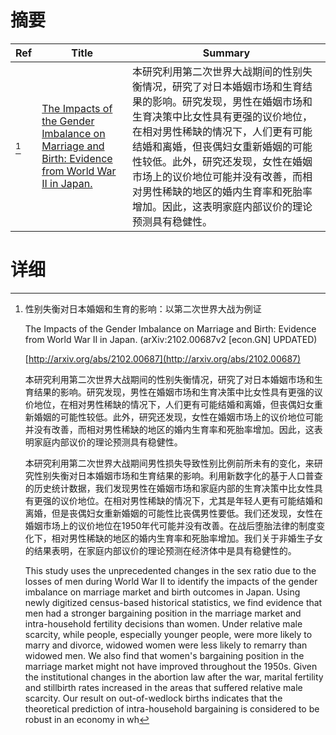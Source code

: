 # 摘要

| Ref | Title | Summary |
| --- | --- | --- |
| [^1] | [The Impacts of the Gender Imbalance on Marriage and Birth: Evidence from World War II in Japan.](http://arxiv.org/abs/2102.00687) | 本研究利用第二次世界大战期间的性别失衡情况，研究了对日本婚姻市场和生育结果的影响。研究发现，男性在婚姻市场和生育决策中比女性具有更强的议价地位，在相对男性稀缺的情况下，人们更有可能结婚和离婚，但丧偶妇女重新婚姻的可能性较低。此外，研究还发现，女性在婚姻市场上的议价地位可能并没有改善，而相对男性稀缺的地区的婚内生育率和死胎率增加。因此，这表明家庭内部议价的理论预测具有稳健性。 |

# 详细

[^1]: 性别失衡对日本婚姻和生育的影响：以第二次世界大战为例证

    The Impacts of the Gender Imbalance on Marriage and Birth: Evidence from World War II in Japan. (arXiv:2102.00687v2 [econ.GN] UPDATED)

    [http://arxiv.org/abs/2102.00687](http://arxiv.org/abs/2102.00687)

    本研究利用第二次世界大战期间的性别失衡情况，研究了对日本婚姻市场和生育结果的影响。研究发现，男性在婚姻市场和生育决策中比女性具有更强的议价地位，在相对男性稀缺的情况下，人们更有可能结婚和离婚，但丧偶妇女重新婚姻的可能性较低。此外，研究还发现，女性在婚姻市场上的议价地位可能并没有改善，而相对男性稀缺的地区的婚内生育率和死胎率增加。因此，这表明家庭内部议价的理论预测具有稳健性。

    

    本研究利用第二次世界大战期间男性损失导致性别比例前所未有的变化，来研究性别失衡对日本婚姻市场和生育结果的影响。利用新数字化的基于人口普查的历史统计数据，我们发现男性在婚姻市场和家庭内部的生育决策中比女性具有更强的议价地位。在相对男性稀缺的情况下，尤其是年轻人更有可能结婚和离婚，但是丧偶妇女重新婚姻的可能性比丧偶男性要低。我们还发现，女性在婚姻市场上的议价地位在1950年代可能并没有改善。在战后堕胎法律的制度变化下，相对男性稀缺的地区的婚内生育率和死胎率增加。我们关于非婚生子女的结果表明，在家庭内部议价的理论预测在经济体中是具有稳健性的。

    This study uses the unprecedented changes in the sex ratio due to the losses of men during World War II to identify the impacts of the gender imbalance on marriage market and birth outcomes in Japan. Using newly digitized census-based historical statistics, we find evidence that men had a stronger bargaining position in the marriage market and intra-household fertility decisions than women. Under relative male scarcity, while people, especially younger people, were more likely to marry and divorce, widowed women were less likely to remarry than widowed men. We also find that women's bargaining position in the marriage market might not have improved throughout the 1950s. Given the institutional changes in the abortion law after the war, marital fertility and stillbirth rates increased in the areas that suffered relative male scarcity. Our result on out-of-wedlock births indicates that the theoretical prediction of intra-household bargaining is considered to be robust in an economy in wh
    

